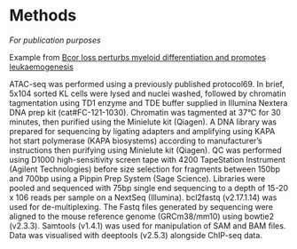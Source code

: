 # Methods

*For publication purposes* 

Example from [Bcor loss perturbs myeloid differentiation and promotes leukaemogenesis](https://www.nature.com/articles/s41467-019-09250-6) 

ATAC-seq was performed using a previously published protocol69. In brief, 5x104 sorted KL cells were lysed and nuclei washed, followed by chromatin tagmentation using TD1 enzyme and TDE buffer supplied in Illumina Nextera DNA prep kit (cat#FC-121-1030). Chromatin was tagmented at 37°C for 30 minutes, then purified using the Minielute kit (Qiagen). A DNA library was prepared for sequencing by ligating adapters and amplifying using KAPA hot start polymerase (KAPA biosystems) according to manufacturer’s instructions then purifying using Minielute kit (Qiagen). QC was performed using D1000 high-sensitivity screen tape with 4200 TapeStation Instrument (Agilent Technologies) before size selection for fragments between 150bp and 700bp using a Pippin Prep System (Sage Science). Libraries were pooled and sequenced with 75bp single end sequencing to a depth of 15-20 x 106 reads per sample on a NextSeq (Illumina). bcl2fastq (v2.17.1.14) was used for de-multiplexing. The Fastq files generated by sequencing were aligned to the mouse reference genome (GRCm38/mm10) using bowtie2 (v2.3.3). Samtools (v1.4.1) was used for manipulation of SAM and BAM files. Data was visualised with deeptools (v2.5.3) alongside ChIP-seq data.
